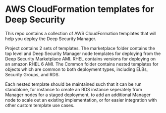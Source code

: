 # AWS CloudFormation templates for Deep Security

This repo contains a collection of AWS CloudFormation templates that will help you deploy the Deep Security Manager.

Project contains 2 sets of templates. The marketplace folder contains the top level and Deep Security Manager node templates for deploying from the Deep Security Marketplace AMI. RHEL contains versions for deploying on an amazon RHEL 6 AMI. The Common folder contains nested templates for objects which are common to both deployment types, including ELBs, Security Groups, and RDS.

Each nested template should be maintained such that it can be run standalone, for instance to create an RDS instance seperately from Manager nodes for a staged deployment, to add an additional Manager node to scale out an existing implementation, or for easier integration with other custom template use cases.

